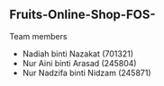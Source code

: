 ## Fruits-Online-Shop-FOS-
Team members
* Nadiah binti Nazakat (701321)
* Nur Aini binti Arasad (245804)
* Nur Nadzifa binti Nidzam (245871)
